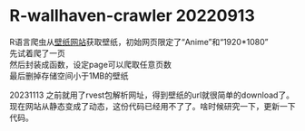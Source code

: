 # R-wallhaven-crawler  20220913
R语言爬虫从[壁纸网站](https://wallhaven.cc/)获取壁纸，初始网页限定了“Anime”和“1920*1080”   
先试着爬了一页     
然后封装成函数，设定page可以爬取任意页数   
最后删掉存储空间小于1MB的壁纸  

20231113
之前就用了rvest包解析网址，得到壁纸的url就很简单的download了。  
现在网站从静态变成了动态，这份代码已经用不了了。啥时候研究一下，更新一下代码。
